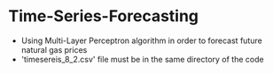 # Time-Series-Forecasting
- Using Multi-Layer Perceptron algorithm in order to forecast future natural gas prices
- 'timesereis_8_2.csv' file must be in the same directory of the code
